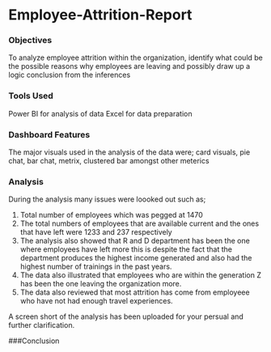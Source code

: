 # Employee-Attrition-Report

### Objectives

To analyze employee attrition within the organization, identify what could be the possible reasons why employees are leaving and possibly draw up a logic conclusion from the inferences

### Tools Used

Power BI for analysis of data
Excel for data preparation 

### Dashboard Features
The major visuals used in the analysis of the data were; card visuals, pie chat, bar chat, metrix, clustered bar amongst other meterics

### Analysis

During the analysis many issues were loooked out such as;
1. Total number of employees which was pegged at 1470
2. The total numbers of employees that are available current and the ones that have left were 1233 and 237 respectively
3. The analysis also showed that R and D department has been the one where employees have left more this is despite the fact that the department produces the highest income generated and also had the highest number of trainings in the past years.
4. The data also illustrated that employees who are within the generation Z has been the one leaving the organization more.
5. The data also reviewed that most attrition has come from employeee who have not had enough travel experiences.

A screen short of the analysis has been uploaded for your persual and further clarification. 

###Conclusion 




